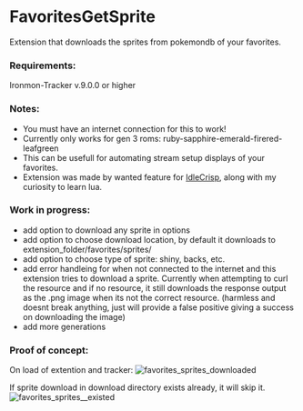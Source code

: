 # FavoritesGetSprite

Extension that downloads the sprites from pokemondb of your favorites.

### Requirements:
Ironmon-Tracker v.9.0.0 or higher

### Notes:
* You must have an internet connection for this to work!
* Currently only works for gen 3 roms: ruby-sapphire-emerald-firered-leafgreen
* This can be usefull for automating stream setup displays of your favorites.
* Extension was made by wanted feature for [IdleCrisp](https://twitch.tv/IdleCrisp), along with my curiosity to learn lua.

### Work in progress:
* add option to download any sprite in options
* add option to choose download location, by default it downloads to extension_folder/favorites/sprites/
* add option to choose type of sprite: shiny, backs, etc.
* add error handleing for when not connected to the internet and this extension tries to download a sprite. Currently when attempting to curl the resource and if no resource, it still downloads the response output as the .png image when its not the correct resource. (harmless and doesnt break anything, just will provide a false positive giving a success on downloading the image)
* add more generations

### Proof of concept:

On load of extention and tracker:
![favorites_sprites_downloaded](https://github.com/user-attachments/assets/7e4abec9-618d-4e96-af31-c8e581522214)

If sprite download in download directory exists already, it will skip it.
![favorites_sprites__existed](https://github.com/user-attachments/assets/62f644f3-7868-4f6a-86dd-2b65de59fcae)

